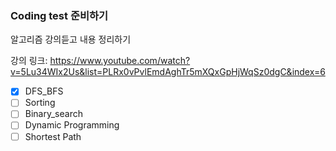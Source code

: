 ### Coding test 준비하기

알고리즘 강의듣고 내용 정리하기

강의 링크: https://www.youtube.com/watch?v=5Lu34WIx2Us&list=PLRx0vPvlEmdAghTr5mXQxGpHjWqSz0dgC&index=6

- [x] DFS_BFS
- [ ] Sorting
- [ ] Binary_search
- [ ] Dynamic Programming
- [ ] Shortest Path
